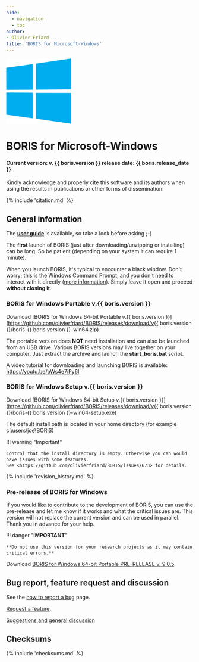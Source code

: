 ```yaml
---
hide:
  - navigation
  - toc
author:
- Olivier Friard
title: 'BORIS for Microsoft-Windows'
---
```


![microsoft windows logo](images/windows_logo.svg)


# BORIS for Microsoft-Windows

#### Current version: v. **{{ boris.version }}** release date: {{ boris.release_date }}


Kindly acknowledge and properly cite this software and its authors when using the results in publications or other forms of dissemination:

{% include 'citation.md' %}

## General information

The [**user guide**](http://www.boris.unito.it/user_guide) is available, so take a look before asking ;-)

The **first** launch of BORIS (just after downloading/unzipping or
installing) can be long. So be patient (depending on your system it can
require 1 minute).


When you launch BORIS, it's typical to encounter a black window.
Don't worry; this is the Windows Command Prompt, and you don't need to interact with it directly ([more information](https://www.lifewire.com/command-prompt-2625840)).
Simply leave it open and proceed **without closing it**.




### BORIS for Windows Portable v.{{ boris.version }}


Download [BORIS for Windows 64-bit Portable
v.{{ boris.version }}](https://github.com/olivierfriard/BORIS/releases/download/v{{ boris.version }}/boris-{{ boris.version }}-win64.zip)

The portable version does **NOT** need installation and can also be
launched from an USB drive. Various BORIS versions may live together on
your computer. Just extract the archive and launch the
**start\_boris.bat** script.

A video tutorial for downloading and launching BORIS is available:
<https://youtu.be/oWs4e7iPy6I>



### BORIS for Windows Setup v.{{ boris.version }}

Download [BORIS for Windows 64-bit Setup v.{{ boris.version }}](https://github.com/olivierfriard/BORIS/releases/download/v{{ boris.version }}/boris-{{ boris.version }}-win64-setup.exe)

The default install path is located in your home directory (for example
c:\\users\\joe\\BORIS)


!!! warning "Important"

    Control that the install directory is empty. Otherwise you can would
    have issues with some features.
    See <https://github.com/olivierfriard/BORIS/issues/673> for details.



{% include 'revision_history.md' %}



### Pre-release of BORIS for Windows

If you would like to contribute to the development of BORIS, you can use the pre-release and let me know if it works and what the critical issues are.
This version will not replace the current version and can be used in parallel. Thank you in advance for your help.



!!! danger "**IMPORTANT**"

    **Do not use this version for your research projects as it may contain critical errors.**


Download [BORIS for Windows 64-bit Portable PRE-RELEASE v. 9.0.5](https://github.com/olivierfriard/BORIS/releases/download/v9.0.5/boris-9.0.5-win64.zip)





## Bug report, feature request and discussion

See the [how to report a bug](report_a_bug.md) page.

[Request a feature](https://github.com/olivierfriard/BORIS/issues/new?assignees=&labels=feature+request&template=feature_request.md&title=).

[Suggestions and general discussion](https://github.com/olivierfriard/BORIS/discussions)


## Checksums

{% include 'checksums.md' %}

